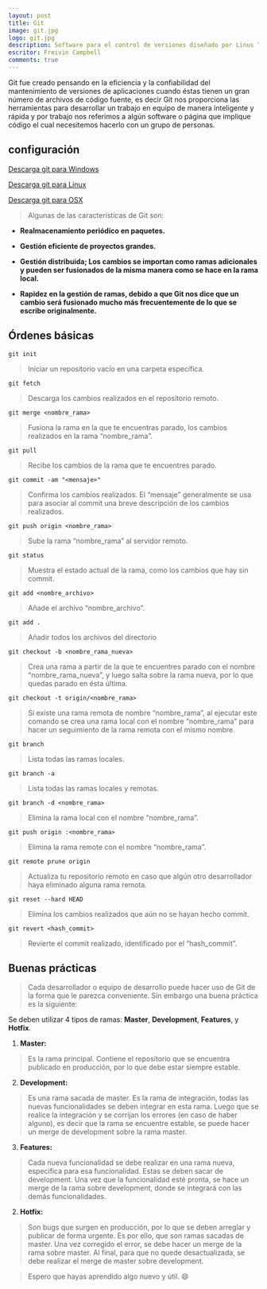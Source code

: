 ```yaml
---
layout: post
title: Git
image: git.jpg
logo: git.jpg
description: Software para el control de versiones diseñado por Linus Torvalds, pensando en la eficiencia y la confiabilidad del mantenimiento de versiones de aplicaciones.
escritor: Freivin Campbell
comments: true
---
```



<!-- letra capital  -->

<p class="intro"><span class="dropcap">G</span>it fue creado pensando en la eficiencia y la confiabilidad del mantenimiento de versiones de aplicaciones cuando éstas tienen un gran número de archivos de código fuente, es decir Git nos proporciona las herramientas para desarrollar un trabajo en equipo de manera inteligente y rápida y por trabajo nos referimos a algún software o página que implique código el cual necesitemos hacerlo con un grupo de personas.</p>

## configuración

[Descarga git para Windows](https://git-scm.com/download/win)

[Descarga git para Linux](https://git-scm.com/download/linux)

[Descarga git para OSX](https://git-scm.com/download/mac)

>Algunas de las características de Git son:

- **Realmacenamiento periódico en paquetes.**

- **Gestión eficiente de proyectos grandes.**

- **Gestión distribuida; Los cambios se importan como ramas adicionales y pueden ser fusionados de la misma manera como se hace en la rama local.**

- **Rapidez en la gestión de ramas, debido a que Git nos dice que un cambio será fusionado mucho más frecuentemente de lo que se escribe originalmente.**

## Órdenes básicas

````
git init
````
>Iniciar un repositorio vacío en una carpeta específica.

````
git fetch
````
>Descarga los cambios realizados en el repositorio remoto.

````
git merge <nombre_rama>
````
>Fusiona la rama en la que te encuentras parado, los cambios realizados en la rama “nombre_rama”.

````
git pull
````
>Recibe los cambios de la rama que te encuentres parado.

````
git commit -am "<mensaje>"
````
>Confirma los cambios realizados. El “mensaje” generalmente se usa para asociar al commit una breve descripción de los cambios realizados.

````
git push origin <nombre_rama>
````
>Sube la rama “nombre_rama” al servidor remoto.

````
git status
````
>Muestra el estado actual de la rama, como los cambios que hay sin commit.

````
git add <nombre_archivo>
````
>Añade el archivo “nombre_archivo”.

````
git add .
````
>Añadir todos los archivos del directorio


````
git checkout -b <nombre_rama_nueva>
````
>Crea una rama a partir de la que te encuentres parado con el nombre “nombre_rama_nueva”, y luego salta sobre la rama nueva, por lo que quedas parado en ésta última.

````
git checkout -t origin/<nombre_rama>
````
>Si existe una rama remota de nombre “nombre_rama”, al ejecutar este comando se crea una rama local con el nombre “nombre_rama” para hacer un seguimiento de la rama remota con el mismo nombre.

````
git branch
````
>Lista todas las ramas locales.

````
git branch -a
````
>Lista todas las ramas locales y remotas.

````
git branch -d <nombre_rama>
````
>Elimina la rama local con el nombre “nombre_rama”.

````
git push origin :<nombre_rama>
````
>Elimina la rama remote con el nombre “nombre_rama”.

````
git remote prune origin
````
>Actualiza tu repositorio remoto en caso que algún otro desarrollador haya eliminado alguna rama remota.

````
git reset --hard HEAD
````
>Elimina los cambios realizados que aún no se hayan hecho commit.

````
git revert <hash_commit>
````
>Revierte el commit realizado, identificado por el “hash_commit”.

## Buenas prácticas

>Cada desarrollador o equipo de desarrollo puede hacer uso de Git de la forma que le parezca conveniente. Sin embargo una buena práctica es la siguiente:

Se deben utilizar 4 tipos de ramas: **Master**, **Development**, **Features**, y **Hotfix**.

1. **Master:**
>Es la rama principal. Contiene el repositorio que se encuentra publicado en producción, por lo que debe estar siempre estable.

2. **Development:**
>Es una rama sacada de master. Es la rama de integración, todas las nuevas funcionalidades se deben integrar en esta rama. Luego que se realice la integración y se corrijan los errores (en caso de haber alguno), es decir que la rama se encuentre estable, se puede hacer un merge de development sobre la rama master.

3. **Features:**
>Cada nueva funcionalidad se debe realizar en una rama nueva, específica para esa funcionalidad. Estas se deben sacar de development. Una vez que la funcionalidad esté pronta, se hace un merge de la rama sobre development, donde se integrará con las demás funcionalidades.

2. **Hotfix:**
>Son bugs que surgen en producción, por lo que se deben arreglar y publicar de forma urgente. Es por ello, que son ramas sacadas de master. Una vez corregido el error, se debe hacer un merge de la rama sobre master. Al final, para que no quede desactualizada, se debe realizar el merge de master sobre development.

> Espero que hayas aprendido algo nuevo y útil. :smile:
